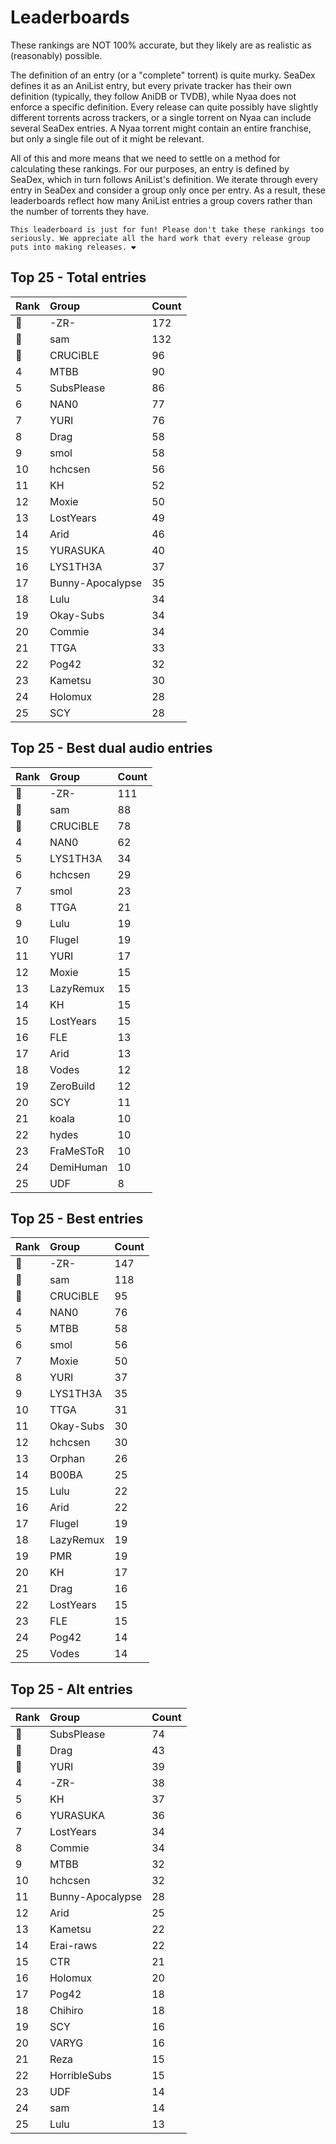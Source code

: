 # Leaderboards

These rankings are NOT 100% accurate, but they likely are as realistic as (reasonably) possible.

The definition of an entry (or a "complete" torrent) is quite murky. SeaDex defines it as an AniList entry, but every private tracker has their own definition (typically, they follow AniDB or TVDB), while Nyaa does not enforce a specific definition. Every release can quite possibly have slightly different torrents across trackers, or a single torrent on Nyaa can include several SeaDex entries. A Nyaa torrent might contain an entire franchise, but only a single file out of it might be relevant.

All of this and more means that we need to settle on a method for calculating these rankings. For our purposes, an entry is defined by SeaDex, which in turn follows AniList's definition. We iterate through every entry in SeaDex and consider a group only once per entry. As a result, these leaderboards reflect how many AniList entries a group covers rather than the number of torrents they have.

```{note}
This leaderboard is just for fun! Please don't take these rankings too seriously. We appreciate all the hard work that every release group puts into making releases. ❤️
```

## Top 25 - Total entries

| Rank | Group            | Count |
| :----| :----------------| :-----|
| 🥇   | -ZR-             | 172   |
| 🥈   | sam              | 132   |
| 🥉   | CRUCiBLE         | 96    |
| 4    | MTBB             | 90    |
| 5    | SubsPlease       | 86    |
| 6    | NAN0             | 77    |
| 7    | YURI             | 76    |
| 8    | Drag             | 58    |
| 9    | smol             | 58    |
| 10   | hchcsen          | 56    |
| 11   | KH               | 52    |
| 12   | Moxie            | 50    |
| 13   | LostYears        | 49    |
| 14   | Arid             | 46    |
| 15   | YURASUKA         | 40    |
| 16   | LYS1TH3A         | 37    |
| 17   | Bunny-Apocalypse | 35    |
| 18   | Lulu             | 34    |
| 19   | Okay-Subs        | 34    |
| 20   | Commie           | 34    |
| 21   | TTGA             | 33    |
| 22   | Pog42            | 32    |
| 23   | Kametsu          | 30    |
| 24   | Holomux          | 28    |
| 25   | SCY              | 28    |

## Top 25 - Best dual audio entries

| Rank | Group     | Count |
| :----| :---------| :-----|
| 🥇   | -ZR-      | 111   |
| 🥈   | sam       | 88    |
| 🥉   | CRUCiBLE  | 78    |
| 4    | NAN0      | 62    |
| 5    | LYS1TH3A  | 34    |
| 6    | hchcsen   | 29    |
| 7    | smol      | 23    |
| 8    | TTGA      | 21    |
| 9    | Lulu      | 19    |
| 10   | Flugel    | 19    |
| 11   | YURI      | 17    |
| 12   | Moxie     | 15    |
| 13   | LazyRemux | 15    |
| 14   | KH        | 15    |
| 15   | LostYears | 15    |
| 16   | FLE       | 13    |
| 17   | Arid      | 13    |
| 18   | Vodes     | 12    |
| 19   | ZeroBuild | 12    |
| 20   | SCY       | 11    |
| 21   | koala     | 10    |
| 22   | hydes     | 10    |
| 23   | FraMeSToR | 10    |
| 24   | DemiHuman | 10    |
| 25   | UDF       | 8     |

## Top 25 - Best entries

| Rank | Group     | Count |
| :----| :---------| :-----|
| 🥇   | -ZR-      | 147   |
| 🥈   | sam       | 118   |
| 🥉   | CRUCiBLE  | 95    |
| 4    | NAN0      | 76    |
| 5    | MTBB      | 58    |
| 6    | smol      | 56    |
| 7    | Moxie     | 50    |
| 8    | YURI      | 37    |
| 9    | LYS1TH3A  | 35    |
| 10   | TTGA      | 31    |
| 11   | Okay-Subs | 30    |
| 12   | hchcsen   | 30    |
| 13   | Orphan    | 26    |
| 14   | B00BA     | 25    |
| 15   | Lulu      | 22    |
| 16   | Arid      | 22    |
| 17   | Flugel    | 19    |
| 18   | LazyRemux | 19    |
| 19   | PMR       | 19    |
| 20   | KH        | 17    |
| 21   | Drag      | 16    |
| 22   | LostYears | 15    |
| 23   | FLE       | 15    |
| 24   | Pog42     | 14    |
| 25   | Vodes     | 14    |

## Top 25 - Alt entries

| Rank | Group            | Count |
| :----| :----------------| :-----|
| 🥇   | SubsPlease       | 74    |
| 🥈   | Drag             | 43    |
| 🥉   | YURI             | 39    |
| 4    | -ZR-             | 38    |
| 5    | KH               | 37    |
| 6    | YURASUKA         | 36    |
| 7    | LostYears        | 34    |
| 8    | Commie           | 34    |
| 9    | MTBB             | 32    |
| 10   | hchcsen          | 32    |
| 11   | Bunny-Apocalypse | 28    |
| 12   | Arid             | 25    |
| 13   | Kametsu          | 22    |
| 14   | Erai-raws        | 22    |
| 15   | CTR              | 21    |
| 16   | Holomux          | 20    |
| 17   | Pog42            | 18    |
| 18   | Chihiro          | 18    |
| 19   | SCY              | 16    |
| 20   | VARYG            | 16    |
| 21   | Reza             | 15    |
| 22   | HorribleSubs     | 15    |
| 23   | UDF              | 14    |
| 24   | sam              | 14    |
| 25   | Lulu             | 13    |

